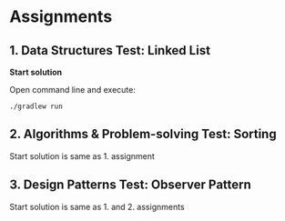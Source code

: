 # Assignments

## 1. Data Structures Test: Linked List

**Start solution**

Open command line and execute:

```
./gradlew run
```

## 2. Algorithms & Problem-solving Test: Sorting

Start solution is same as 1. assignment

## 3. Design Patterns Test: Observer Pattern

Start solution is same as 1. and 2. assignments